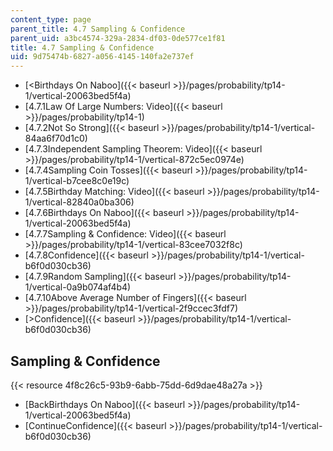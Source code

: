 ```yaml
---
content_type: page
parent_title: 4.7 Sampling & Confidence
parent_uid: a3bc4574-329a-2834-df03-0de577ce1f81
title: 4.7 Sampling & Confidence
uid: 9d75474b-6827-a056-4145-140fa2e737ef
---
```


*   [\<Birthdays On Naboo]({{< baseurl >}}/pages/probability/tp14-1/vertical-20063bed5f4a)
*   [4.7.1Law Of Large Numbers: Video]({{< baseurl >}}/pages/probability/tp14-1)
*   [4.7.2Not So Strong]({{< baseurl >}}/pages/probability/tp14-1/vertical-84aa6f70d1c0)
*   [4.7.3Independent Sampling Theorem: Video]({{< baseurl >}}/pages/probability/tp14-1/vertical-872c5ec0974e)
*   [4.7.4Sampling Coin Tosses]({{< baseurl >}}/pages/probability/tp14-1/vertical-b7cee8c0e19c)
*   [4.7.5Birthday Matching: Video]({{< baseurl >}}/pages/probability/tp14-1/vertical-82840a0ba306)
*   [4.7.6Birthdays On Naboo]({{< baseurl >}}/pages/probability/tp14-1/vertical-20063bed5f4a)
*   [4.7.7Sampling & Confidence: Video]({{< baseurl >}}/pages/probability/tp14-1/vertical-83cee7032f8c)
*   [4.7.8Confidence]({{< baseurl >}}/pages/probability/tp14-1/vertical-b6f0d030cb36)
*   [4.7.9Random Sampling]({{< baseurl >}}/pages/probability/tp14-1/vertical-0a9b074af4b4)
*   [4.7.10Above Average Number of Fingers]({{< baseurl >}}/pages/probability/tp14-1/vertical-2f9ccec3fdf7)
*   [\>Confidence]({{< baseurl >}}/pages/probability/tp14-1/vertical-b6f0d030cb36)

Sampling & Confidence
---------------------

{{< resource 4f8c26c5-93b9-6abb-75dd-6d9dae48a27a >}}

*   [BackBirthdays On Naboo]({{< baseurl >}}/pages/probability/tp14-1/vertical-20063bed5f4a)
*   [ContinueConfidence]({{< baseurl >}}/pages/probability/tp14-1/vertical-b6f0d030cb36)